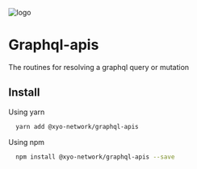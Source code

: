 
[logo]: https://www.xy.company/img/home/logo_xy.png

![logo]

# Graphql-apis

The routines for resolving a graphql query or mutation

## Install

Using yarn

```sh
  yarn add @xyo-network/graphql-apis
```

Using npm

```sh
  npm install @xyo-network/graphql-apis --save
```
